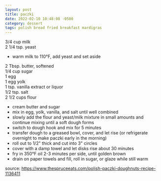 ```yaml
---
layout: post
title: paczki
date: 2022-02-10 10:48:08 -0500
category: dessert
tags: polish bread fried breakfast mardigras
---
```


3/4 cup milk  
2 1/4 tsp. yeast  
* warm milk to 110°F, add yeast and set aside

2 Tbsp. butter, softened  
1/4 cup sugar  
1 egg  
1 egg yolk  
1 tsp. vanilla extract or liquor  
1/2 tsp. salt  
2 1/2 cups flour  
* cream butter and sugar
* mix in egg, yolk, vanilla, and salt until well combined
* slowly add the flour and yeast/milk mixture in small amounts and continue mixing until a
  soft dough forms
* switch to dough hook and mix for 5 minutes
* transfer dough to a greased bowl, cover, and let rise (or refrigerate overnight to make paczki
  early in the morning)
* roll out to 1/2" thick and cut into 3" circles
* cover with a damp towel and let disks rise about 30 minutes
* fry in 350°F oil 2-3 minutes per side, until golden brown
* drain on paper towels and fill, roll in sugar, or glaze while still warm

source: <https://www.thespruceeats.com/polish-paczki-doughnuts-recipe-1136411>
